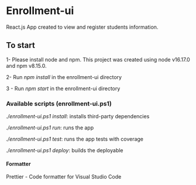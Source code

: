 # Enrollment-ui

React.js App created to view and register students information.

## To start

1- Please install node and npm. This project was created using node v16.17.0 and npm v8.15.0.

2- Run *npm install* in the enrollment-ui directory

3 - Run *npm start* in the enrollment-ui directory

### Available scripts (enrollment-ui.ps1)

*./enrollment-ui.ps1 install*: installs third-party dependencies

*./enrollment-ui.ps1 run*: runs the app

*./enrollment-ui.ps1 test*: runs the app tests with coverage

*./enrollment-ui.ps1 deploy*: builds the deployable

#### Formatter

Prettier - Code formatter for Visual Studio Code
